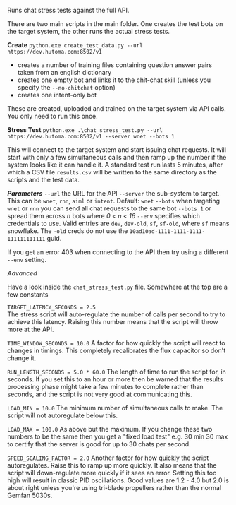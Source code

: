 Runs chat stress tests against the full API.

There are two main scripts in the main folder. One creates the test bots on the target system, the other runs the actual stress tests.

**Create**
`python.exe create_test_data.py --url https://dev.hutoma.com:8502/v1`

* creates a number of training files containing question answer pairs taken from an english dictionary
* creates one empty bot and links it to the chit-chat skill (unless you specify the `--no-chitchat` option)
* creates one intent-only bot

These are created, uploaded and trained on the target system via API calls.
You only need to run this once.

**Stress Test**
`python.exe .\chat_stress_test.py --url https://dev.hutoma.com:8502/v1 --server wnet --bots 1`

This will connect to the target system and start issuing chat requests. It will start with only a few simultaneous calls and then ramp up the number if the system looks like it can handle it. A standard test run lasts 5 minutes, after which a CSV file `results.csv` will be written to the same directory as the scripts and the test data.

***Parameters***
`--url` the URL for the API
`--server` the sub-system to target. This can be `wnet`, `rnn`, `aiml` or `intent`. Default: `wnet`
`--bots` when targeting `wnet` or `rnn` you can send all chat requests to the same bot `--bots 1` or spread them across _n_ bots where _0 < n < 16_
`--env` specifies which credentials to use. Valid entries are `dev`, `dev-old`, `sf`, `sf-old`, where `sf` means snowflake. The `-old` creds do not use the `10ad10ad-1111-1111-1111-111111111111` guid.

If you get an error 403 when connecting to the API then try using a different `--env` setting.

*Advanced*

Have a look inside the `chat_stress_test.py` file. Somewhere at the top are a few constants


`TARGET_LATENCY_SECONDS = 2.5`  
The stress script will auto-regulate the number of calls per second to try to achieve this latency. Raising this number means that the script will throw more at the API.

`TIME_WINDOW_SECONDS = 10.0` 
A factor for how quickly the script will react to changes in timings. This completely recalibrates the flux capacitor so don't change it.

`RUN_LENGTH_SECONDS = 5.0 * 60.0` 
The length of time to run the script for, in seconds. If you set this to an hour or more then be warned that the results processing phase might take a few minutes to complete rather than seconds, and the script is not very good at communicating this.

`LOAD_MIN = 10.0`
The minimum number of simultaneous calls to make. The script will not autoregulate below this.

`LOAD_MAX = 100.0`
As above but the maximum. If you change these two numbers to be the same then you get a "fixed load test" e.g. 30 min 30 max to certify that the server is good for up to 30 chats per second.

`SPEED_SCALING_FACTOR = 2.0`
Another factor for how quickly the script autoregulates. Raise this to ramp up more quickly. It also means that the script will down-regulate more quickly if it sees an error. Setting this too high will result in classic PID oscillations. Good values are 1.2 - 4.0 but 2.0 is about right unless you're using tri-blade propellers rather than the normal Gemfan 5030s.



